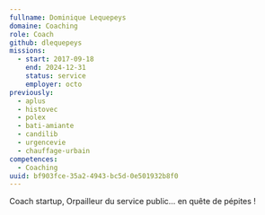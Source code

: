 ```yaml
---
fullname: Dominique Lequepeys
domaine: Coaching
role: Coach
github: dlequepeys
missions:
  - start: 2017-09-18
    end: 2024-12-31
    status: service
    employer: octo
previously:
  - aplus
  - histovec
  - polex
  - bati-amiante
  - candilib
  - urgencevie
  - chauffage-urbain
competences:
  - Coaching
uuid: bf903fce-35a2-4943-bc5d-0e501932b8f0
---
```

Coach startup, Orpailleur du service public… en quête de pépites !